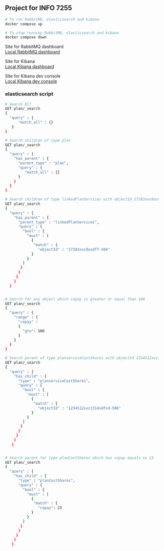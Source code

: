## Project for INFO 7255

```bash
# To run RabbitMQ, elasticsearch and kibana
docker compose up

# To stop running RabbitMQ, elasticsearch and kibana
docker compose down
```

Site for RabbitMQ dashboard  
[Local RabbitMQ dashboard](localhost:15672)

Site for Kibana  
[Local Kibana dashboard](http://localhost:5601)

Site for Kibana dev console  
[Local Kibana dev console](http://localhost:5601/app/dev_tools#/console)

### elasticsearch script

```bash
# Search All
GET plan/_search
{
  "query" : {
      "match_all" : {}
   }
}

# Search children of type plan
GET plan/_search
{
  "query" : {
    "has_parent" : {
      "parent_type" : "plan",
      "query" : {
         "match_all" : {}
      }
    }
  }
}

# Search children of type linkedPlanServices with objectId 27283xvx9asdff-504
GET plan/_search
{
  "query" : {
    "has_parent" : {
      "parent_type" : "linkedPlanServices",
      "query" : {
        "bool" : {
          "must" : [
            {
             "match" : {
               "objectId" : "27283xvx9asdff-504"
            }
          }
        ]
       }
      }
     }
    }
  }


# Search for any object which copay is greater or equal than 100
GET plan/_search
{
  "query" : {
    "range" : {
      "copay" :
      {
        "gte": 100
      }
    }
  }
}

# Search parent of type planserviceCostShares with objectId 1234512xvc1314sdfsd-506
GET plan/_search
{
  "query" : {
    "has_child" : {
      "type" : "planserviceCostShares",
      "query" : {
        "bool" : {
          "must" : [
            {
             "match" : {
               "objectId" : "1234512xvc1314sdfsd-506"
            }
          }
        ]
       }
      }
     }
    }
   }


# Search parent for type planCostShares which has copay equals to 23
GET plan/_search
{
  "query" : {
    "has_child" : {
      "type" : "planCostShares",
      "query" : {
        "bool" : {
          "must" : [
            {
             "match" : {
               "copay": 23
            }
          }
        ]
       }
      }
     }
    }
   }
```

